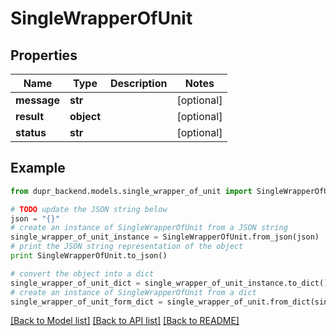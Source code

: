 # SingleWrapperOfUnit


## Properties
Name | Type | Description | Notes
------------ | ------------- | ------------- | -------------
**message** | **str** |  | [optional] 
**result** | **object** |  | [optional] 
**status** | **str** |  | [optional] 

## Example

```python
from dupr_backend.models.single_wrapper_of_unit import SingleWrapperOfUnit

# TODO update the JSON string below
json = "{}"
# create an instance of SingleWrapperOfUnit from a JSON string
single_wrapper_of_unit_instance = SingleWrapperOfUnit.from_json(json)
# print the JSON string representation of the object
print SingleWrapperOfUnit.to_json()

# convert the object into a dict
single_wrapper_of_unit_dict = single_wrapper_of_unit_instance.to_dict()
# create an instance of SingleWrapperOfUnit from a dict
single_wrapper_of_unit_form_dict = single_wrapper_of_unit.from_dict(single_wrapper_of_unit_dict)
```
[[Back to Model list]](../README.md#documentation-for-models) [[Back to API list]](../README.md#documentation-for-api-endpoints) [[Back to README]](../README.md)


